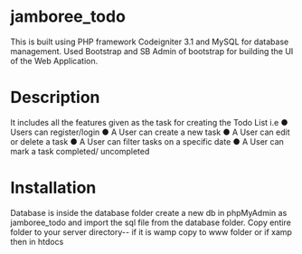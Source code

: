 # jamboree_todo
This is built using PHP framework Codeigniter 3.1 and MySQL for database management. Used Bootstrap and SB Admin of bootstrap for building the UI of the Web Application.
# Description
It includes all the features given as the task for creating the Todo List i.e
● Users can register/login
● A User can create a new task
● A User can edit or delete a task
● A User can filter tasks on a specific date
● A User can mark a task completed/ uncompleted
# Installation
Database is inside the database folder create a new db in phpMyAdmin as jamboree_todo and import the sql file from the database folder.
Copy entire folder to your server directory-- if it is wamp copy to www folder or if xamp then in htdocs
